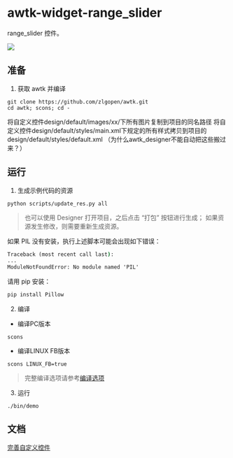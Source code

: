 # awtk-widget-range_slider

range_slider 控件。

![](docs/images/ui.jpg)

## 准备

1. 获取 awtk 并编译

```
git clone https://github.com/zlgopen/awtk.git
cd awtk; scons; cd -
```

将自定义控件design/default/images/xx/下所有图片复制到项目的同名路径
将自定义控件design/default/styles/main.xml下规定的所有样式拷贝到项目的design/default/styles/default.xml
（为什么awtk_designer不能自动把这些搬过来？）
## 运行

1. 生成示例代码的资源

```
python scripts/update_res.py all
```
> 也可以使用 Designer 打开项目，之后点击 “打包” 按钮进行生成；
> 如果资源发生修改，则需要重新生成资源。

如果 PIL 没有安装，执行上述脚本可能会出现如下错误：
```cmd
Traceback (most recent call last):
...
ModuleNotFoundError: No module named 'PIL'
```
请用 pip 安装：
```cmd
pip install Pillow
```

2. 编译

* 编译PC版本

```
scons
```

* 编译LINUX FB版本

```
scons LINUX_FB=true
```

> 完整编译选项请参考[编译选项](https://github.com/zlgopen/awtk-widget-generator/blob/master/docs/build_options.md)

3. 运行

```
./bin/demo
```

## 文档

[完善自定义控件](https://github.com/zlgopen/awtk-widget-generator/blob/master/docs/improve_generated_widget.md)
